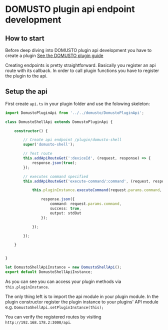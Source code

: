 # DOMUSTO plugin api endpoint development

## How to start
Before deep diving into DOMUSTO plugin api development you have to create a plugin [See the DOMUSTO plugin guide](./development-plugin.md)

Creating endpoints is pretty straightforward. Basically you register an api route with its callback. In order to call plugin functions you have to register the plugin to the api.

## Setup the api

First create `api.ts` in your plugin folder and use the folowing skeleton:

```ts
import DomustoPluginApi from '../../domusto/DomustoPluginApi';

class DomustoShellApi extends DomustoPluginApi {

    constructor() {

        // Create api endpoint /plugin/domusto-shell
        super('domusto-shell');

        // Test route
        this.addApiRouteGet(':deviceId', (request, response) => {
            response.json(true);
        });

        // executes command specified
        this.addApiRouteGet('execute-command/:command', (request, response) => {

            this.pluginInstance.executeCommand(request.params.command, (stdOut) => {

                response.json({
                    command: request.params.command,
                    success: true,
                    output: stdOut
                });

            });

        });

    }


}

let DomustoShellApiInstance = new DomustoShellApi();
export default DomustoShellApiInstance;
```

As you can see you can access your plugin methods via `this.pluginInstance`.

The only thing left is to import the api module in your plugin module. In the plugin constructor register the plugin instance to your plugins' API module e.g. `DomustoShellApi.setPluginInstance(this);`

You can verify the registered routes by visiting `http://192.168.178.2:3000/api`.